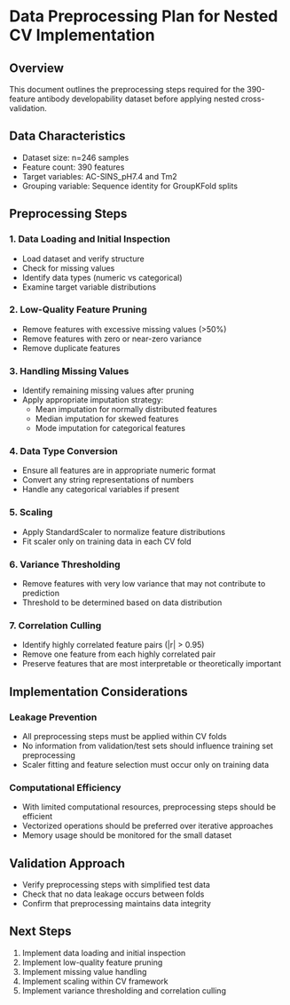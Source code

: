 # Data Preprocessing Plan for Nested CV Implementation

## Overview
This document outlines the preprocessing steps required for the 390-feature antibody developability dataset before applying nested cross-validation.

## Data Characteristics
- Dataset size: n=246 samples
- Feature count: 390 features
- Target variables: AC-SINS_pH7.4 and Tm2
- Grouping variable: Sequence identity for GroupKFold splits

## Preprocessing Steps

### 1. Data Loading and Initial Inspection
- Load dataset and verify structure
- Check for missing values
- Identify data types (numeric vs categorical)
- Examine target variable distributions

### 2. Low-Quality Feature Pruning
- Remove features with excessive missing values (>50%)
- Remove features with zero or near-zero variance
- Remove duplicate features

### 3. Handling Missing Values
- Identify remaining missing values after pruning
- Apply appropriate imputation strategy:
  - Mean imputation for normally distributed features
  - Median imputation for skewed features
  - Mode imputation for categorical features

### 4. Data Type Conversion
- Ensure all features are in appropriate numeric format
- Convert any string representations of numbers
- Handle any categorical variables if present

### 5. Scaling
- Apply StandardScaler to normalize feature distributions
- Fit scaler only on training data in each CV fold

### 6. Variance Thresholding
- Remove features with very low variance that may not contribute to prediction
- Threshold to be determined based on data distribution

### 7. Correlation Culling
- Identify highly correlated feature pairs (|r| > 0.95)
- Remove one feature from each highly correlated pair
- Preserve features that are most interpretable or theoretically important

## Implementation Considerations

### Leakage Prevention
- All preprocessing steps must be applied within CV folds
- No information from validation/test sets should influence training set preprocessing
- Scaler fitting and feature selection must occur only on training data

### Computational Efficiency
- With limited computational resources, preprocessing steps should be efficient
- Vectorized operations should be preferred over iterative approaches
- Memory usage should be monitored for the small dataset

## Validation Approach
- Verify preprocessing steps with simplified test data
- Check that no data leakage occurs between folds
- Confirm that preprocessing maintains data integrity

## Next Steps
1. Implement data loading and initial inspection
2. Implement low-quality feature pruning
3. Implement missing value handling
4. Implement scaling within CV framework
5. Implement variance thresholding and correlation culling
